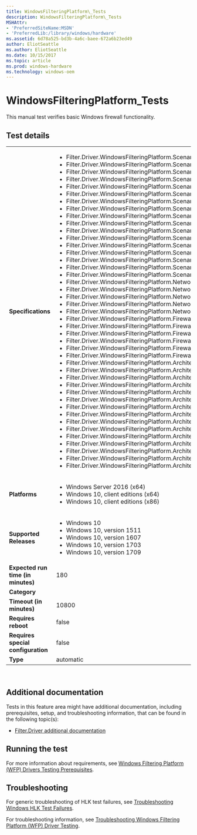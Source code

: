 ```yaml
---
title: WindowsFilteringPlatform\_Tests
description: WindowsFilteringPlatform\_Tests
MSHAttr:
- 'PreferredSiteName:MSDN'
- 'PreferredLib:/library/windows/hardware'
ms.assetid: 6d78a525-bd3b-4a6c-baee-672a6b23ed49
author: EliotSeattle
ms.author: EliotSeattle
ms.date: 10/15/2017
ms.topic: article
ms.prod: windows-hardware
ms.technology: windows-oem
---
```


# <span id="p_hlk_test.a9a199cc-29b0-4805-9362-a2e7da39810c"></span>WindowsFilteringPlatform\_Tests


This manual test verifies basic Windows firewall functionality.

## Test details
|||
|---|---|
| **Specifications**  | <ul><li>Filter.Driver.WindowsFilteringPlatform.Scenario.vSwitch.SupportReordering</li><li>Filter.Driver.WindowsFilteringPlatform.Scenario.vSwitch.SupportRemoval</li><li>Filter.Driver.WindowsFilteringPlatform.Scenario.vSwitch.SupportLiveMigration</li><li>Filter.Driver.WindowsFilteringPlatform.Scenario.vSwitch.NoEgressModification</li><li>Filter.Driver.WindowsFilteringPlatform.Scenario.vSwitch.InteropWithOtherExtensions</li><li>Filter.Driver.WindowsFilteringPlatform.Scenario.SupportVirtualPrivateNetworking</li><li>Filter.Driver.WindowsFilteringPlatform.Scenario.SupportRemoteDesktop</li><li>Filter.Driver.WindowsFilteringPlatform.Scenario.SupportRemoteAssistance</li><li>Filter.Driver.WindowsFilteringPlatform.Scenario.SupportPeerNameResolution</li><li>Filter.Driver.WindowsFilteringPlatform.Scenario.SupportMobileBroadBand</li><li>Filter.Driver.WindowsFilteringPlatform.Scenario.SupportMediaExtenderStreaming</li><li>Filter.Driver.WindowsFilteringPlatform.Scenario.SupportInternetStreaming</li><li>Filter.Driver.WindowsFilteringPlatform.Scenario.SupportICMPErrorMessages</li><li>Filter.Driver.WindowsFilteringPlatform.Scenario.SupportFileAndPrinterSharing</li><li>Filter.Driver.WindowsFilteringPlatform.Scenario.SupportBasicWebsiteBrowsing</li><li>Filter.Driver.WindowsFilteringPlatform.Scenario.SupportAutomaticUpdates</li><li>Filter.Driver.WindowsFilteringPlatform.Scenario.Support6to4</li><li>Filter.Driver.WindowsFilteringPlatform.NetworkingFundamental.SupportNameResolution</li><li>Filter.Driver.WindowsFilteringPlatform.NetworkingFundamental.SupportIPv6</li><li>Filter.Driver.WindowsFilteringPlatform.NetworkingFundamental.SupportIPv4</li><li>Filter.Driver.WindowsFilteringPlatform.NetworkingFundamental.SupportDynamicAddressing</li><li>Filter.Driver.WindowsFilteringPlatform.NetworkingFundamental.SupportAddressResolution</li><li>Filter.Driver.WindowsFilteringPlatform.Firewall.UseWindowsFilteringPlatform</li><li>Filter.Driver.WindowsFilteringPlatform.Firewall.SupportMACAddressExceptions</li><li>Filter.Driver.WindowsFilteringPlatform.Firewall.SupportApplicationExceptions</li><li>Filter.Driver.WindowsFilteringPlatform.Firewall.Support5TupleExceptions</li><li>Filter.Driver.WindowsFilteringPlatform.Firewall.NotOnlyPermitAllFilters</li><li>Filter.Driver.WindowsFilteringPlatform.Firewall.DisableWindowsFirewallProperly</li><li>Filter.Driver.WindowsFilteringPlatform.ArchitecturalDesign.Winsock</li><li>Filter.Driver.WindowsFilteringPlatform.ArchitecturalDesign.WFPObjectACLs</li><li>Filter.Driver.WindowsFilteringPlatform.ArchitecturalDesign.SupportPowerManagedStates</li><li>Filter.Driver.WindowsFilteringPlatform.ArchitecturalDesign.StreamInjection.NoStreamStarvation</li><li>Filter.Driver.WindowsFilteringPlatform.ArchitecturalDesign.PacketInjection.NoDeadlocks</li><li>Filter.Driver.WindowsFilteringPlatform.ArchitecturalDesign.NoTamperingWith3rdPartyObjects</li><li>Filter.Driver.WindowsFilteringPlatform.ArchitecturalDesign.NoAccessViolations</li><li>Filter.Driver.WindowsFilteringPlatform.ArchitecturalDesign.NetworkDiagnosticsFramework.HelperClass</li><li>Filter.Driver.WindowsFilteringPlatform.ArchitecturalDesign.FwpmSublayers.UseOwnOrBuiltIn</li><li>Filter.Driver.WindowsFilteringPlatform.ArchitecturalDesign.FwpmProviders.MaintainIdentifying</li><li>Filter.Driver.WindowsFilteringPlatform.ArchitecturalDesign.FwpmProviders.AssociateWithObjects</li><li>Filter.Driver.WindowsFilteringPlatform.ArchitecturalDesign.FwpmFilters.MaintainOneTerminating</li><li>Filter.Driver.WindowsFilteringPlatform.ArchitecturalDesign.ConnectionProxying.NoDeadlocks</li><li>Filter.Driver.WindowsFilteringPlatform.ArchitecturalDesign.AppContainers.SupportModernApplications</li><li>Filter.Driver.WindowsFilteringPlatform.ArchitecturalDesign.CleanUninstall</li></ul> |  
| **Platforms**   | <ul><li>Windows Server 2016 (x64)</li><li>Windows 10, client editions (x64)</li><li>Windows 10, client editions (x86)</li></ul> |
| **Supported Releases** | <ul><li>Windows 10</li><li>Windows 10, version 1511</li><li>Windows 10, version 1607</li><li>Windows 10, version 1703</li><li>Windows 10, version 1709</li></ul> |
|**Expected run time (in minutes)**| 180 |
|**Category**|  |
|**Timeout (in minutes)**| 10800 |
|**Requires reboot**| false |
|**Requires special configuration**| false |
|**Type**| automatic |

 

## <span id="Additional_documentation"></span><span id="additional_documentation"></span><span id="ADDITIONAL_DOCUMENTATION"></span>Additional documentation


Tests in this feature area might have additional documentation, including prerequisites, setup, and troubleshooting information, that can be found in the following topic(s):

-   [Filter.Driver additional documentation](filter-driver-additional-documentation.md)

## <span id="Running_the_test"></span><span id="running_the_test"></span><span id="RUNNING_THE_TEST"></span>Running the test


For more information about requirements, see [Windows Filtering Platform (WFP) Drivers Testing Prerequisites](windows-filtering-platform--wfp--drivers-testing-prerequisites.md).

## <span id="Troubleshooting"></span><span id="troubleshooting"></span><span id="TROUBLESHOOTING"></span>Troubleshooting


For generic troubleshooting of HLK test failures, see [Troubleshooting Windows HLK Test Failures](..\user\troubleshooting-windows-hlk-test-failures.md).

For troubleshooting information, see [Troubleshooting Windows Filtering Platform (WFP) Driver Testing](troubleshooting-windows-filtering-platform--wfp--driver-testing.md).

 

 






